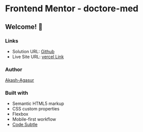 # Frontend Mentor - doctore-med
## Welcome! 👋

### Links

- Solution URL: [Github](https://github.com/akash-agasur/doctor-med)
- Live Site URL: [vercel Link](https://doctor-med.vercel.app/)


### Author

[Akash-Agasur](https://www.linkedin.com/in/akash--agasur/)


### Built with

- Semantic HTML5 markup
- CSS custom properties
- Flexbox
- Mobile-first workflow
- [Code Subtle](https://www.linkedin.com/company/code-subtle/)
